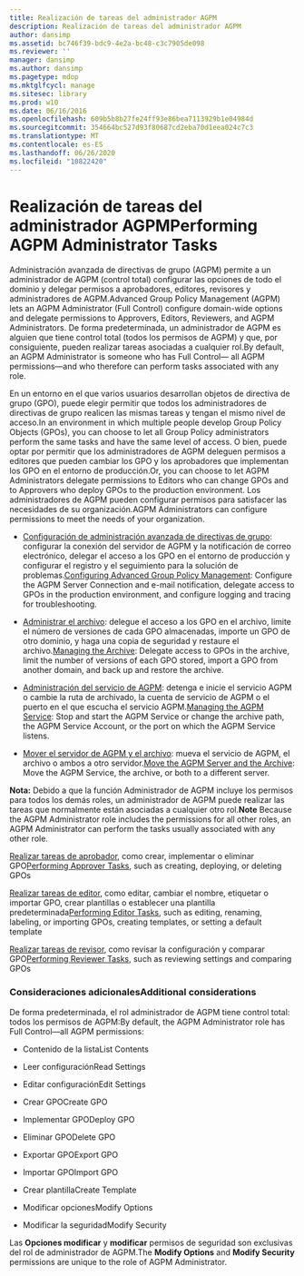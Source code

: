 ```yaml
---
title: Realización de tareas del administrador AGPM
description: Realización de tareas del administrador AGPM
author: dansimp
ms.assetid: bc746f39-bdc9-4e2a-bc48-c3c7905de098
ms.reviewer: ''
manager: dansimp
ms.author: dansimp
ms.pagetype: mdop
ms.mktglfcycl: manage
ms.sitesec: library
ms.prod: w10
ms.date: 06/16/2016
ms.openlocfilehash: 609b5b8b27fe24ff93e86bea7113929b1e04984d
ms.sourcegitcommit: 354664bc527d93f80687cd2eba70d1eea024c7c3
ms.translationtype: MT
ms.contentlocale: es-ES
ms.lasthandoff: 06/26/2020
ms.locfileid: "10822420"
---
```

# <span data-ttu-id="aa34f-103">Realización de tareas del administrador AGPM</span><span class="sxs-lookup"><span data-stu-id="aa34f-103">Performing AGPM Administrator Tasks</span></span>


<span data-ttu-id="aa34f-104">Administración avanzada de directivas de grupo (AGPM) permite a un administrador de AGPM (control total) configurar las opciones de todo el dominio y delegar permisos a aprobadores, editores, revisores y administradores de AGPM.</span><span class="sxs-lookup"><span data-stu-id="aa34f-104">Advanced Group Policy Management (AGPM) lets an AGPM Administrator (Full Control) configure domain-wide options and delegate permissions to Approvers, Editors, Reviewers, and AGPM Administrators.</span></span> <span data-ttu-id="aa34f-105">De forma predeterminada, un administrador de AGPM es alguien que tiene control total (todos los permisos de AGPM) y que, por consiguiente, pueden realizar tareas asociadas a cualquier rol.</span><span class="sxs-lookup"><span data-stu-id="aa34f-105">By default, an AGPM Administrator is someone who has Full Control— all AGPM permissions—and who therefore can perform tasks associated with any role.</span></span>

<span data-ttu-id="aa34f-106">En un entorno en el que varios usuarios desarrollan objetos de directiva de grupo (GPO), puede elegir permitir que todos los administradores de directivas de grupo realicen las mismas tareas y tengan el mismo nivel de acceso.</span><span class="sxs-lookup"><span data-stu-id="aa34f-106">In an environment in which multiple people develop Group Policy Objects (GPOs), you can choose to let all Group Policy administrators perform the same tasks and have the same level of access.</span></span> <span data-ttu-id="aa34f-107">O bien, puede optar por permitir que los administradores de AGPM deleguen permisos a editores que pueden cambiar los GPO y los aprobadores que implementan los GPO en el entorno de producción.</span><span class="sxs-lookup"><span data-stu-id="aa34f-107">Or, you can choose to let AGPM Administrators delegate permissions to Editors who can change GPOs and to Approvers who deploy GPOs to the production environment.</span></span> <span data-ttu-id="aa34f-108">Los administradores de AGPM pueden configurar permisos para satisfacer las necesidades de su organización.</span><span class="sxs-lookup"><span data-stu-id="aa34f-108">AGPM Administrators can configure permissions to meet the needs of your organization.</span></span>

-   <span data-ttu-id="aa34f-109">[Configuración de administración avanzada de directivas de grupo](configuring-advanced-group-policy-management-agpm40.md): configurar la conexión del servidor de AGPM y la notificación de correo electrónico, delegar el acceso a los GPO en el entorno de producción y configurar el registro y el seguimiento para la solución de problemas.</span><span class="sxs-lookup"><span data-stu-id="aa34f-109">[Configuring Advanced Group Policy Management](configuring-advanced-group-policy-management-agpm40.md): Configure the AGPM Server Connection and e-mail notification, delegate access to GPOs in the production environment, and configure logging and tracing for troubleshooting.</span></span>

-   <span data-ttu-id="aa34f-110">[Administrar el archivo](managing-the-archive-agpm40.md): delegue el acceso a los GPO en el archivo, limite el número de versiones de cada GPO almacenadas, importe un GPO de otro dominio, y haga una copia de seguridad y restaure el archivo.</span><span class="sxs-lookup"><span data-stu-id="aa34f-110">[Managing the Archive](managing-the-archive-agpm40.md): Delegate access to GPOs in the archive, limit the number of versions of each GPO stored, import a GPO from another domain, and back up and restore the archive.</span></span>

-   <span data-ttu-id="aa34f-111">[Administración del servicio de AGPM](managing-the-agpm-service-agpm40.md): detenga e inicie el servicio AGPM o cambie la ruta de archivado, la cuenta de servicio de AGPM o el puerto en el que escucha el servicio AGPM.</span><span class="sxs-lookup"><span data-stu-id="aa34f-111">[Managing the AGPM Service](managing-the-agpm-service-agpm40.md): Stop and start the AGPM Service or change the archive path, the AGPM Service Account, or the port on which the AGPM Service listens.</span></span>

-   <span data-ttu-id="aa34f-112">[Mover el servidor de AGPM y el archivo](move-the-agpm-server-and-the-archive-agpm40.md): mueva el servicio de AGPM, el archivo o ambos a otro servidor.</span><span class="sxs-lookup"><span data-stu-id="aa34f-112">[Move the AGPM Server and the Archive](move-the-agpm-server-and-the-archive-agpm40.md): Move the AGPM Service, the archive, or both to a different server.</span></span>

<span data-ttu-id="aa34f-113">**Nota:**  Debido a que la función Administrador de AGPM incluye los permisos para todos los demás roles, un administrador de AGPM puede realizar las tareas que normalmente están asociadas a cualquier otro rol.</span><span class="sxs-lookup"><span data-stu-id="aa34f-113">**Note** Because the AGPM Administrator role includes the permissions for all other roles, an AGPM Administrator can perform the tasks usually associated with any other role.</span></span>

<span data-ttu-id="aa34f-114">[Realizar tareas de aprobador](performing-approver-tasks-agpm40.md), como crear, implementar o eliminar GPO</span><span class="sxs-lookup"><span data-stu-id="aa34f-114">[Performing Approver Tasks](performing-approver-tasks-agpm40.md), such as creating, deploying, or deleting GPOs</span></span>

<span data-ttu-id="aa34f-115">[Realizar tareas de editor](performing-editor-tasks-agpm40.md), como editar, cambiar el nombre, etiquetar o importar GPO, crear plantillas o establecer una plantilla predeterminada</span><span class="sxs-lookup"><span data-stu-id="aa34f-115">[Performing Editor Tasks](performing-editor-tasks-agpm40.md), such as editing, renaming, labeling, or importing GPOs, creating templates, or setting a default template</span></span>

<span data-ttu-id="aa34f-116">[Realizar tareas de revisor](performing-reviewer-tasks-agpm40.md), como revisar la configuración y comparar GPO</span><span class="sxs-lookup"><span data-stu-id="aa34f-116">[Performing Reviewer Tasks](performing-reviewer-tasks-agpm40.md), such as reviewing settings and comparing GPOs</span></span>

 

### <span data-ttu-id="aa34f-117">Consideraciones adicionales</span><span class="sxs-lookup"><span data-stu-id="aa34f-117">Additional considerations</span></span>

<span data-ttu-id="aa34f-118">De forma predeterminada, el rol administrador de AGPM tiene control total: todos los permisos de AGPM:</span><span class="sxs-lookup"><span data-stu-id="aa34f-118">By default, the AGPM Administrator role has Full Control—all AGPM permissions:</span></span>

-   <span data-ttu-id="aa34f-119">Contenido de la lista</span><span class="sxs-lookup"><span data-stu-id="aa34f-119">List Contents</span></span>

-   <span data-ttu-id="aa34f-120">Leer configuración</span><span class="sxs-lookup"><span data-stu-id="aa34f-120">Read Settings</span></span>

-   <span data-ttu-id="aa34f-121">Editar configuración</span><span class="sxs-lookup"><span data-stu-id="aa34f-121">Edit Settings</span></span>

-   <span data-ttu-id="aa34f-122">Crear GPO</span><span class="sxs-lookup"><span data-stu-id="aa34f-122">Create GPO</span></span>

-   <span data-ttu-id="aa34f-123">Implementar GPO</span><span class="sxs-lookup"><span data-stu-id="aa34f-123">Deploy GPO</span></span>

-   <span data-ttu-id="aa34f-124">Eliminar GPO</span><span class="sxs-lookup"><span data-stu-id="aa34f-124">Delete GPO</span></span>

-   <span data-ttu-id="aa34f-125">Exportar GPO</span><span class="sxs-lookup"><span data-stu-id="aa34f-125">Export GPO</span></span>

-   <span data-ttu-id="aa34f-126">Importar GPO</span><span class="sxs-lookup"><span data-stu-id="aa34f-126">Import GPO</span></span>

-   <span data-ttu-id="aa34f-127">Crear plantilla</span><span class="sxs-lookup"><span data-stu-id="aa34f-127">Create Template</span></span>

-   <span data-ttu-id="aa34f-128">Modificar opciones</span><span class="sxs-lookup"><span data-stu-id="aa34f-128">Modify Options</span></span>

-   <span data-ttu-id="aa34f-129">Modificar la seguridad</span><span class="sxs-lookup"><span data-stu-id="aa34f-129">Modify Security</span></span>

<span data-ttu-id="aa34f-130">Las **Opciones modificar** y **modificar** permisos de seguridad son exclusivas del rol de administrador de AGPM.</span><span class="sxs-lookup"><span data-stu-id="aa34f-130">The **Modify Options** and **Modify Security** permissions are unique to the role of AGPM Administrator.</span></span>

 

 





